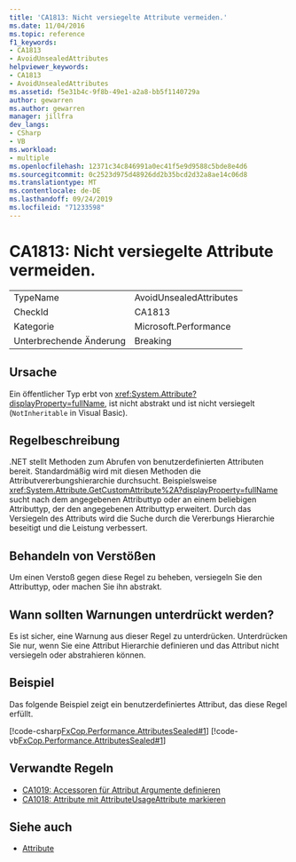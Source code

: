 ```yaml
---
title: 'CA1813: Nicht versiegelte Attribute vermeiden.'
ms.date: 11/04/2016
ms.topic: reference
f1_keywords:
- CA1813
- AvoidUnsealedAttributes
helpviewer_keywords:
- CA1813
- AvoidUnsealedAttributes
ms.assetid: f5e31b4c-9f8b-49e1-a2a8-bb5f1140729a
author: gewarren
ms.author: gewarren
manager: jillfra
dev_langs:
- CSharp
- VB
ms.workload:
- multiple
ms.openlocfilehash: 12371c34c846991a0ec41f5e9d9588c5bde8e4d6
ms.sourcegitcommit: 0c2523d975d48926dd2b35bcd2d32a8ae14c06d8
ms.translationtype: MT
ms.contentlocale: de-DE
ms.lasthandoff: 09/24/2019
ms.locfileid: "71233598"
---
```

# <a name="ca1813-avoid-unsealed-attributes"></a>CA1813: Nicht versiegelte Attribute vermeiden.

|||
|-|-|
|TypeName|AvoidUnsealedAttributes|
|CheckId|CA1813|
|Kategorie|Microsoft.Performance|
|Unterbrechende Änderung|Breaking|

## <a name="cause"></a>Ursache

Ein öffentlicher Typ erbt von <xref:System.Attribute?displayProperty=fullName>, ist nicht abstrakt und ist nicht versiegelt (`NotInheritable` in Visual Basic).

## <a name="rule-description"></a>Regelbeschreibung

.NET stellt Methoden zum Abrufen von benutzerdefinierten Attributen bereit. Standardmäßig wird mit diesen Methoden die Attributvererbungshierarchie durchsucht. Beispielsweise <xref:System.Attribute.GetCustomAttribute%2A?displayProperty=fullName> sucht nach dem angegebenen Attributtyp oder an einem beliebigen Attributtyp, der den angegebenen Attributtyp erweitert. Durch das Versiegeln des Attributs wird die Suche durch die Vererbungs Hierarchie beseitigt und die Leistung verbessert.

## <a name="how-to-fix-violations"></a>Behandeln von Verstößen

Um einen Verstoß gegen diese Regel zu beheben, versiegeln Sie den Attributtyp, oder machen Sie ihn abstrakt.

## <a name="when-to-suppress-warnings"></a>Wann sollten Warnungen unterdrückt werden?

Es ist sicher, eine Warnung aus dieser Regel zu unterdrücken. Unterdrücken Sie nur, wenn Sie eine Attribut Hierarchie definieren und das Attribut nicht versiegeln oder abstrahieren können.

## <a name="example"></a>Beispiel

Das folgende Beispiel zeigt ein benutzerdefiniertes Attribut, das diese Regel erfüllt.

[!code-csharp[FxCop.Performance.AttributesSealed#1](../code-quality/codesnippet/CSharp/ca1813-avoid-unsealed-attributes_1.cs)]
[!code-vb[FxCop.Performance.AttributesSealed#1](../code-quality/codesnippet/VisualBasic/ca1813-avoid-unsealed-attributes_1.vb)]

## <a name="related-rules"></a>Verwandte Regeln

- [CA1019: Accessoren für Attribut Argumente definieren](../code-quality/ca1019-define-accessors-for-attribute-arguments.md)
- [CA1018: Attribute mit AttributeUsageAttribute markieren](../code-quality/ca1018-mark-attributes-with-attributeusageattribute.md)

## <a name="see-also"></a>Siehe auch

- [Attribute](/dotnet/standard/design-guidelines/attributes)